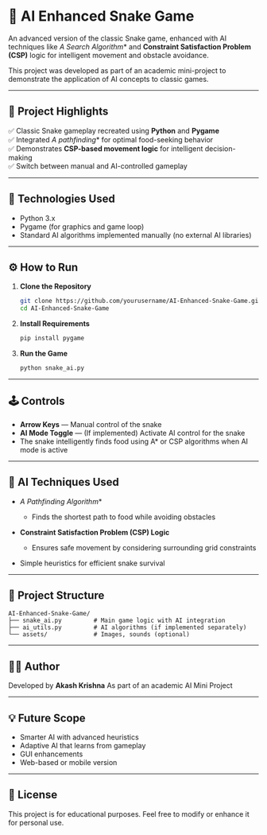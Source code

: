 # 🐍 AI Enhanced Snake Game

An advanced version of the classic Snake game, enhanced with AI techniques like **A* Search Algorithm** and **Constraint Satisfaction Problem (CSP)** logic for intelligent movement and obstacle avoidance.

This project was developed as part of an academic mini-project to demonstrate the application of AI concepts to classic games.

---

## 🎯 Project Highlights

✅ Classic Snake gameplay recreated using **Python** and **Pygame**  
✅ Integrated **A* pathfinding** for optimal food-seeking behavior  
✅ Demonstrates **CSP-based movement logic** for intelligent decision-making  
✅ Switch between manual and AI-controlled gameplay  

---

## 🧩 Technologies Used

- Python 3.x  
- Pygame (for graphics and game loop)  
- Standard AI algorithms implemented manually (no external AI libraries)  

---

## ⚙️ How to Run

1. **Clone the Repository**
   ```bash
   git clone https://github.com/yourusername/AI-Enhanced-Snake-Game.git
   cd AI-Enhanced-Snake-Game
   ````

2. **Install Requirements**

   ```bash
   pip install pygame
   ```

3. **Run the Game**

   ```bash
   python snake_ai.py
   ```

---

## 🕹️ Controls

* **Arrow Keys** — Manual control of the snake
* **AI Mode Toggle** — (If implemented) Activate AI control for the snake
* The snake intelligently finds food using A\* or CSP algorithms when AI mode is active

---

## 🧠 AI Techniques Used

* **A* Pathfinding Algorithm*\*

  * Finds the shortest path to food while avoiding obstacles
* **Constraint Satisfaction Problem (CSP) Logic**

  * Ensures safe movement by considering surrounding grid constraints
* Simple heuristics for efficient snake survival

---

## 📁 Project Structure

```
AI-Enhanced-Snake-Game/
├── snake_ai.py         # Main game logic with AI integration
├── ai_utils.py         # AI algorithms (if implemented separately)
└── assets/             # Images, sounds (optional)
```

---

## 👨‍💻 Author

Developed by **Akash Krishna**
As part of an academic AI Mini Project

---

## 💡 Future Scope

* Smarter AI with advanced heuristics
* Adaptive AI that learns from gameplay
* GUI enhancements
* Web-based or mobile version

---

## 📝 License

This project is for educational purposes. Feel free to modify or enhance it for personal use.
```
